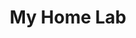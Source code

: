 ---
title: "My Home Lab"
description: "More compute than one man likely needs"
theme_version: '2.8.2'
---